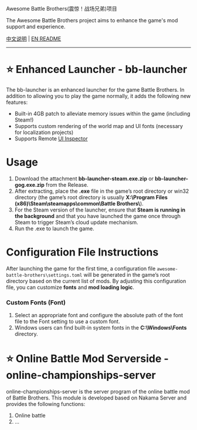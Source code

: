 Awesome Battle Brothers(震惊！战场兄弟)项目

The Awesome Battle Brothers project aims to enhance the game's mod support and experience.

[中文说明](./README.md) | [EN README](./README_EN.md)

---
⭐️ Enhanced Launcher - bb-launcher
==========================================
The bb-launcher is an enhanced launcher for the game Battle Brothers. In addition to allowing you to play the game normally, it adds the following new features:

- Built-in 4GB patch to alleviate memory issues within the game (including Steam!)
- Supports custom rendering of the world map and UI fonts (necessary for localization projects)
- Supports Remote [UI Inspector](https://www.nexusmods.com/battlebrothers/mods/744)

Usage
==========================================
1. Download the attachment **bb-launcher-steam.exe.zip** or **bb-launcher-gog.exe.zip** from the Release.
2. After extracting, place the **.exe** file in the game’s root directory or win32 directory (the game’s root directory is usually **X:\\Program Files (x86)\\Steam\\steamapps\\common\\Battle Brothers\\**).
3. For the Steam version of the launcher, ensure that **Steam is running in the background** and that you have launched the game once through Steam to trigger Steam’s cloud update mechanism.
4. Run the .exe to launch the game.


Configuration File Instructions
==========================================
After launching the game for the first time, a configuration file `awesome-battle-brothers\settings.toml` will be generated in the game’s root directory based on the current list of mods. By adjusting this configuration file, you can customize **fonts** and **mod loading logic**.

### Custom Fonts (Font)
1. Select an appropriate font and configure the absolute path of the font file to the Font setting to use a custom font.
2. Windows users can find built-in system fonts in the **C:\Windows\Fonts** directory.

⭐️ Online Battle Mod Serverside - online-championships-server
==========================================
online-championships-server is the server program of the online battle mod of Battle Brothers. This module is developed based on Nakama Server and provides the following functions:
1. Online battle
2. ...
